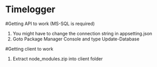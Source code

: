 # Timelogger

#Getting API to work (MS-SQL is required)
1. You might have to change the connection string in appsetting.json 
2. Goto Package Manager Console and type Update-Database

#Getting client to work
1. Extract node_modules.zip into client folder
